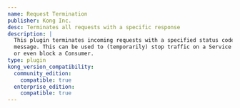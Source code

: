 ```yaml
---
name: Request Termination
publisher: Kong Inc.
desc: Terminates all requests with a specific response
description: |
  This plugin terminates incoming requests with a specified status code and
  message. This can be used to (temporarily) stop traffic on a Service or a Route,
  or even block a Consumer.
type: plugin
kong_version_compatibility:
  community_edition:
    compatible: true
  enterprise_edition:
    compatible: true
---
```


